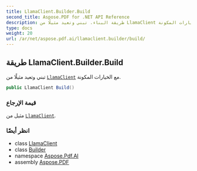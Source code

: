 ```yaml
---
title: LlamaClient.Builder.Build
second_title: Aspose.PDF for .NET API Reference
description: طريقة البناء. تبني وتعيد مثيلًا من LlamaClient مع الخيارات المكونة
type: docs
weight: 20
url: /ar/net/aspose.pdf.ai/llamaclient.builder/build/
---
```

## طريقة LlamaClient.Builder.Build

تبني وتعيد مثيلًا من [`LlamaClient`](../../llamaclient/) مع الخيارات المكونة.

```csharp
public LlamaClient Build()
```

### قيمة الإرجاع

مثيل من [`LlamaClient`](../../llamaclient/).

### انظر أيضًا

* class [LlamaClient](../../llamaclient/)
* class [Builder](../)
* namespace [Aspose.Pdf.AI](../../../aspose.pdf.ai/)
* assembly [Aspose.PDF](../../../)